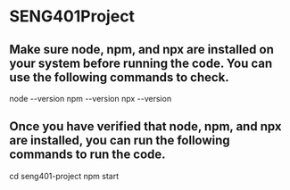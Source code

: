 # SENG401Project

## Make sure node, npm, and npx are installed on your system before running the code. You can use the following commands to check. 
node --version
npm --version
npx --version

## Once you have verified that node, npm, and npx are installed, you can run the following commands to run the code.
cd seng401-project
npm start
